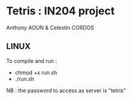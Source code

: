 # Tetris : IN204 project
Anthony AOUN & Celestin CORDOS

## LINUX
To compile and run :
 - chmod +x run.sh
 - ./run.sh

NB : the password to access as server is "tetris"

